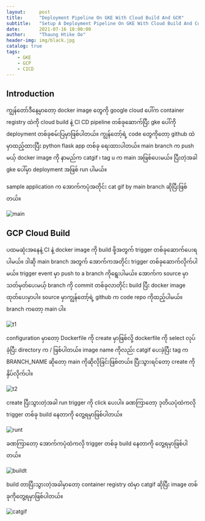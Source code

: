 ```yaml
---
layout:     post
title:      "Deployment Pipeline On GKE With Cloud Build And GCR"
subtitle:   "Setup A Deployment Pipeline On GKE With Cloud Build And Container Registry"
date:       2021-07-16 18:00:00
author:     "Thaung Htike Oo"
header-img: img/black.jpg
catalog: true
tags:
    - GKE
    - GCP
    - CICD
---    
```


<h2> Introduction </h2>

ကျွန်တော်ဒီနေ့မှာတော့ docker image တွေကို google cloud ပေါ်က container registry ထဲကို cloud build နဲ့ CI CD pipeline တစ်ခုဆောက်ပြီး gke ပေါ်ကို deployment တစ်ခုစမ်းပြမှာဖြစ်ပါတယ်။ ကျွန်တော့်ရဲ့ code တွေကိုတော့ github ထဲမှာထည့်ထားပြီး python flask app တစ်ခု ရေးထားပါတယ်။  main branch က push မယ့် docker image ကို နာမည်က catgif ၊ tag u က main အဖြစ်ပေးမယ်။ ပြီးတဲ့အခါ gke ပေါ်မှာ deployment အဖြစ် run ပါမယ်။

sample application က အောက်ကပုံအတိုင်း cat gif by main branch ဆိုပြီးဖြစ်တယ်။

![main](https://raw.githubusercontent.com/thaunggyee/thaunggyee.github.io/master/img/main.png)

<h2> GCP Cloud Build </h2>

ပထမဆုံးအနေနဲ့ CI နဲ့ docker image ကို build ဖို့အတွက် trigger တစ်ခုဆောက်ပေးရပါမယ်။ ဒါဆို main branch အတွက် အောက်ကအတိုင်း trigger တစ်ခုဆောက်လိုက်ပါမယ်။ trigger event မှာ push to a branch ကိုရွေးပါမယ်။ အောက်က source မှာ သတ်မှတ်ပေးမယ့် branch ကို commit တစ်ခုလာတိုင်း build ပြီး docker image ထုတ်ပေးမှာပါ။ source မှာကျွန်တော့်ရဲ့ github က code repo ကိုထည့်ပါမယ်။ branch ကတော့ main ပါ။

![t1](https://raw.githubusercontent.com/thaunggyee/thaunggyee.github.io/master/img/t2.png)
 
configuration မှာတော့ Dockerfile ကို create မှာဖြစ်လို့ dockerfile ကို select လုပ်ခဲ့ပြီး directory က / ဖြစ်ပါတယ်။ image name ကိုလည်း catgif ပေးခဲ့ပြီး tag က BRANCH_NAME ဆိုတော့ main ကိုဆိုလိုခြင်းဖြစ်တယ်။ ပြီးသွားရင်တော့ create ကိုနှိပ်လိုက်ပါ။

![t2](https://raw.githubusercontent.com/thaunggyee/thaunggyee.github.io/master/img/t2.png)

create ပြီးသွားတဲ့အခါ run trigger ကို click ပေးပါ။ ခဏကြာတော့ ဒုတိယပုံထဲကလို trigger တစ်ခု build နေတာကို တွေ့ရမှာဖြစ်ပါတယ်။

![runt](https://raw.githubusercontent.com/thaunggyee/thaunggyee.github.io/master/img/runt.png)

ခဏကြာတော့ အောက်ကပုံထဲကလို trigger တစ်ခု build နေတာကို တွေ့ရမှာဖြစ်ပါတယ်။

![buildt](https://raw.githubusercontent.com/thaunggyee/thaunggyee.github.io/master/img/buildt.png)

build တာပြီးသွားတဲ့အခါမှာတော့ container registry ထဲမှာ catgif ဆိုပြီး image တစ်ခုကိုတွေ့ရမှာဖြစ်ပါတယ်။

![catgif](https://raw.githubusercontent.com/thaunggyee/thaunggyee.github.io/master/img/catgif.png)
